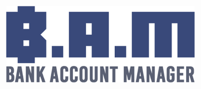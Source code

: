 ![alt text](https://github.com/RasmusAgergaard/BankAccountManager/blob/master/images/bam_logo.png "B.A.M")
